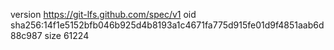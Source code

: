 version https://git-lfs.github.com/spec/v1
oid sha256:14f1e5152bfb046b925d4b8193a1c4671fa775d915fe01d9f4851aab6d88c987
size 61224
